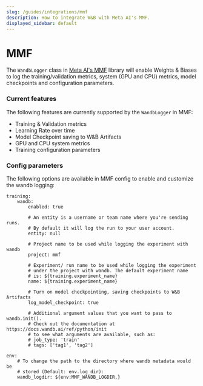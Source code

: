 ```yaml
---
slug: /guides/integrations/mmf
description: How to integrate W&B with Meta AI's MMF.
displayed_sidebar: default
---
```


# MMF

The `WandbLogger` class in [Meta AI's MMF](https://github.com/facebookresearch/mmf) library will enable Weights & Biases to log the training/validation metrics, system (GPU and CPU) metrics, model checkpoints and configuration parameters.

### Current features

The following features are currently supported by the `WandbLogger` in MMF:

* Training & Validation metrics
* Learning Rate over time
* Model Checkpoint saving to W&B Artifacts
* GPU and CPU system metrics
* Training configuration parameters

### Config parameters

The following options are available in MMF config to enable and customize the wandb logging:

```
training:
    wandb:
        enabled: true
        
        # An entity is a username or team name where you're sending runs.
        # By default it will log the run to your user account.
        entity: null
        
        # Project name to be used while logging the experiment with wandb
        project: mmf
        
        # Experiment/ run name to be used while logging the experiment
        # under the project with wandb. The default experiment name
        # is: ${training.experiment_name}
        name: ${training.experiment_name}
        
        # Turn on model checkpointing, saving checkpoints to W&B Artifacts
        log_model_checkpoint: true
        
        # Additional argument values that you want to pass to wandb.init(). 
        # Check out the documentation at https://docs.wandb.ai/ref/python/init
        # to see what arguments are available, such as:
        # job_type: 'train'
        # tags: ['tag1', 'tag2']
        
env:
    # To change the path to the directory where wandb metadata would be 
    # stored (Default: env.log_dir):
    wandb_logdir: ${env:MMF_WANDB_LOGDIR,}
```
